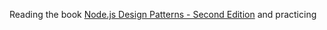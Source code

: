 Reading the book [Node.js Design Patterns - Second Edition](https://www.docker.com/products/docker) and practicing
